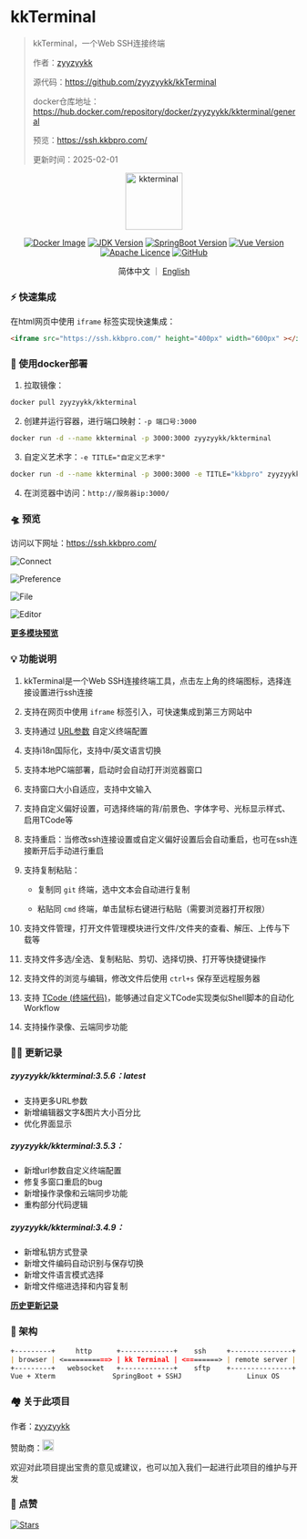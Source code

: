 # kkTerminal

> kkTerminal，一个Web SSH连接终端
>
> 作者：[zyyzyykk](https://github.com/zyyzyykk/)
>
> 源代码：https://github.com/zyyzyykk/kkTerminal
>
> docker仓库地址：https://hub.docker.com/repository/docker/zyyzyykk/kkterminal/general
>
> 预览：https://ssh.kkbpro.com/
>
> 更新时间：2025-02-01
>

<p align="center"><a href="https://ssh.kkbpro.com/" target="_blank" rel="noopener noreferrer"><img width="100" src="https://kkbapps.oss-cn-shanghai.aliyuncs.com/logo/terminal.png" alt="kkterminal"></a></p>

<p align="center">
  <a href="https://hub.docker.com/repository/docker/zyyzyykk/kkterminal/general"><img src="https://img.shields.io/docker/pulls/zyyzyykk/kkterminal?logo=docker" alt="Docker Image"></a>
  <a href="https://www.oracle.com/cn/java/technologies/downloads/#java8-windows"><img src="https://img.shields.io/badge/jdk-1.8-orange?logo=openjdk&logoColor=%23e3731c" alt="JDK Version"></a>
  <a href="https://spring.io/projects/spring-boot"><img src="https://img.shields.io/badge/springboot-2.7.15-green?color=6db33f&logo=springboot" alt="SpringBoot Version"></a>
  <a href="https://cn.vuejs.org/"><img src="https://img.shields.io/badge/vue-3.x-green?color=42b883&logo=vue.js" alt="Vue Version"></a>
  <a href="https://www.apache.org/licenses/"><img src="https://img.shields.io/badge/licence-Apache-red?logo=apache&logoColor=%23D22128" alt="Apache Licence"></a>
  <a href="https://github.com/zyyzyykk/kkTerminal"><img src="https://img.shields.io/github/stars/zyyzyykk/kkterminal" alt="GitHub"></a>
</p>
<p align="center">简体中文 ｜ <a href="../en_US/README.md" >English</a></p>

### ⚡ 快速集成

在html网页中使用 `iframe` 标签实现快速集成：

```html
<iframe src="https://ssh.kkbpro.com/" height="400px" width="600px" ></iframe>
```

### 🐳 使用docker部署

1. 拉取镜像：

```bash
docker pull zyyzyykk/kkterminal
```

2. 创建并运行容器，进行端口映射：`-p 端口号:3000`

```bash
docker run -d --name kkterminal -p 3000:3000 zyyzyykk/kkterminal
```

3. 自定义艺术字：`-e TITLE="自定义艺术字"`

```bash
docker run -d --name kkterminal -p 3000:3000 -e TITLE="kkbpro" zyyzyykk/kkterminal
```

4. 在浏览器中访问：`http://服务器ip:3000/`

### 🛸 预览

访问以下网址：https://ssh.kkbpro.com/

![Connect](https://kkbapps.oss-cn-shanghai.aliyuncs.com/terminal/3.5.6/zh/Connect.png)

![Preference](https://kkbapps.oss-cn-shanghai.aliyuncs.com/terminal/3.5.6/zh/Preference.png)

![File](https://kkbapps.oss-cn-shanghai.aliyuncs.com/terminal/3.5.6/zh/File.png)

![Editor](https://kkbapps.oss-cn-shanghai.aliyuncs.com/terminal/3.5.6/zh/Editor.png)

[**更多模块预览**](./MODULE.md)

### 💡 功能说明

1. kkTerminal是一个Web SSH连接终端工具，点击左上角的终端图标，选择连接设置进行ssh连接

2. 支持在网页中使用 `iframe` 标签引入，可快速集成到第三方网站中

3. 支持通过 [URL参数](./PARAMS.md) 自定义终端配置

4. 支持i18n国际化，支持中/英文语言切换

5. 支持本地PC端部署，启动时会自动打开浏览器窗口

6. 支持窗口大小自适应，支持中文输入

7. 支持自定义偏好设置，可选择终端的背/前景色、字体字号、光标显示样式、启用TCode等

8. 支持重启：当修改ssh连接设置或自定义偏好设置后会自动重启，也可在ssh连接断开后手动进行重启

9. 支持复制粘贴：

   - 复制同 `git` 终端，选中文本会自动进行复制

   - 粘贴同 `cmd` 终端，单击鼠标右键进行粘贴（需要浏览器打开权限）


9. 支持文件管理，打开文件管理模块进行文件/文件夹的查看、解压、上传与下载等
10. 支持文件多选/全选、复制粘贴、剪切、选择切换、打开等快捷键操作
11. 支持文件的浏览与编辑，修改文件后使用 `ctrl+s` 保存至远程服务器
12. 支持 [TCode (终端代码)](./TCODE.md)，能够通过自定义TCode实现类似Shell脚本的自动化Workflow
13. 支持操作录像、云端同步功能

### 👨‍💻 更新记录

##### zyyzyykk/kkterminal:3.5.6：latest

- 支持更多URL参数
- 新增编辑器文字&图片大小百分比
- 优化界面显示

##### zyyzyykk/kkterminal:3.5.3：

- 新增url参数自定义终端配置
- 修复多窗口重启的bug
- 新增操作录像和云端同步功能
- 重构部分代码逻辑

##### zyyzyykk/kkterminal:3.4.9：

- 新增私钥方式登录
- 新增文件编码自动识别与保存切换
- 新增文件语言模式选择
- 新增文件缩进选择和内容复制

[**历史更新记录**](./UPDATE.md)

### 🧬 架构

```markdown
+---------+     http      +-------------+    ssh     +---------------+
| browser | <===========> | kk Terminal | <========> | remote server |
+---------+   websocket   +-------------+    sftp    +---------------+
Vue + Xterm              SpringBoot + SSHJ                Linux OS    
```

### 🏘️ 关于此项目

作者：[zyyzyykk](https://github.com/zyyzyykk/)

赞助商：[<img src="https://api.gitsponsors.com/api/badge/img?id=704828551" height="20">](https://api.gitsponsors.com/api/badge/link?p=ZeY5IHF8NCpCNujm6upYNHtOtIhaIz5VvgUnIlPWJR9Ta0EgrNeq3P+SXzdv9I03XbxmzJe/sogYZPuCzSoEB2C+x9YgzNCl+5N/hx6Bn7wY7k/ajlj7EJJwQAJoiR3uK9o26so7BlUobWU0htzAlg==)

欢迎对此项目提出宝贵的意见或建议，也可以加入我们一起进行此项目的维护与开发

### 🌟 点赞

[![Stars](https://starchart.cc/zyyzyykk/kkTerminal.svg?variant=adaptive)](https://starchart.cc/zyyzyykk/kkTerminal)
